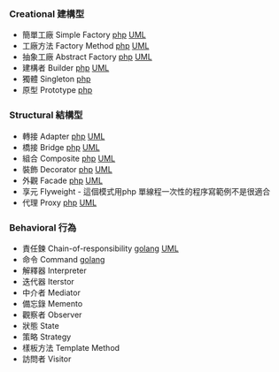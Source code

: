 ### Creational 建構型
 - 簡單工廠 Simple Factory [php](php/simple-factory.php) [UML](simple-factory.png)
 - 工廠方法 Factory Method [php](php/factory-pattern.php) [UML](factory.png)
 - 抽象工廠 Abstract Factory [php](php/abstract-factory.php) [UML](abstract-factory.png)
 - 建構者 Builder [php](php/builder.php) [UML](builder.png)
 - 獨體 Singleton [php](php/singleton.php)
 - 原型 Prototype [php](php/prototype.php)

### Structural 結構型
 - 轉接 Adapter [php](php/adapter.php) [UML](adapter.png)
 - 橋接 Bridge [php](php/bridge.php) [UML](bridge.png)
 - 組合 Composite [php](php/composite.php) [UML](composite.png)
 - 裝飾 Decorator [php](php/decorator.php) [UML](decorator.png)
 - 外觀 Facade [php](php/facade.php) [UML](facade.png)
 - 享元 Flyweight - 這個模式用php 單線程一次性的程序寫範例不是很適合
 - 代理 Proxy [php](php/proxy.php) [UML](proxy.png)

### Behavioral 行為
 - 責任鍊 Chain-of-responsibility [golang](golang/chain-of-responsibility/main.go) [UML](chain-of-responsibility.png)
 - 命令 Command [golang](golang/command/main.go)
 - 解釋器 Interpreter
 - 迭代器 Iterstor
 - 中介者 Mediator
 - 備忘錄 Memento
 - 觀察者 Observer
 - 狀態 State
 - 策略 Strategy
 - 樣板方法 Template Method
 - 訪問者 Visitor
